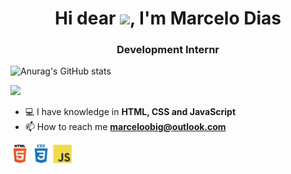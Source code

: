 

<h1 align="center">Hi dear <img src="https://raw.githubusercontent.com/kaueMarques/kaueMarques/master/hi.gif" width="30px">, I'm Marcelo Dias </h1>
<h3 align="center"> Development Internr</h3>

![Anurag's GitHub stats](https://github-readme-stats.vercel.app/api?username=marcelodiasdev&show_icons=true&theme=highcontrast)




<a href="https://www.linkedin.com/in/marcelosilvadias/"> <img src="https://img.shields.io/badge/LinkedIn-0077B5?style=for-the-badge&logo=linkedin&logoColor=white"> </a>

- 💻 I have knowledge in **HTML, CSS and JavaScript**
- 📫 How to reach me **marceloobig@outlook.com**

<p align="left">
<img src="https://raw.githubusercontent.com/devicons/devicon/master/icons/html5/html5-original-wordmark.svg" alt="html5"  width="30" height="30"/>
<img src="https://raw.githubusercontent.com/devicons/devicon/master/icons/css3/css3-plain-wordmark.svg" alt="css3"  width="30" height="30"/>
<img src="https://raw.githubusercontent.com/devicons/devicon/master/icons/javascript/javascript-original.svg" alt="javascript" width="30" height="30"/>


<p align="center">



<!--
**marcelodiasdev/marcelodiasdev** is a ✨ _special_ ✨ repository because its `README.md` (this file) appears on your GitHub profile.



Here are some ideas to get you started:

- 🔭 I’m currently working on ...
- 🌱 I’m currently learning ...
- 👯 I’m looking to collaborate on ...
- 🤔 I’m looking for help with ...
- 💬 Ask me about ...
- 📫 How to reach me: ...
- 😄 Pronouns: ...
- ⚡ Fun fact: ...
-->
